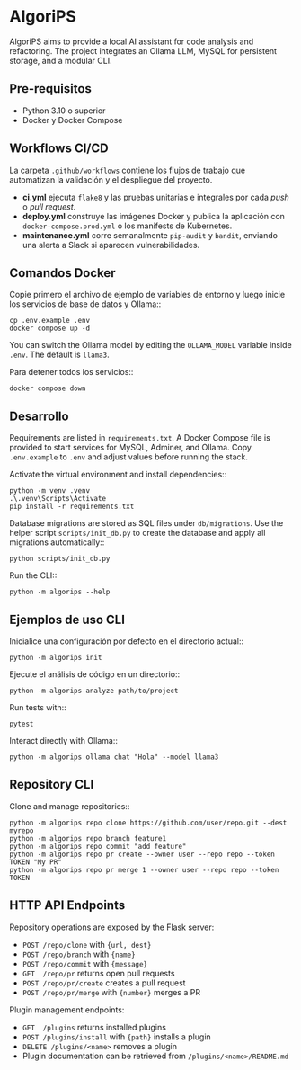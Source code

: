 # AlgoriPS

AlgoriPS aims to provide a local AI assistant for code analysis and refactoring. The
project integrates an Ollama LLM, MySQL for persistent storage, and a modular CLI.

## Pre-requisitos

* Python 3.10 o superior
* Docker y Docker Compose

## Workflows CI/CD
La carpeta `.github/workflows` contiene los flujos de trabajo que
automatizan la validación y el despliegue del proyecto.
- **ci.yml** ejecuta `flake8` y las pruebas unitarias e
  integrales por cada *push* o *pull request*.
- **deploy.yml** construye las imágenes Docker y publica la
  aplicación con `docker-compose.prod.yml` o los manifests de
  Kubernetes.
- **maintenance.yml** corre semanalmente `pip-audit` y `bandit`,
  enviando una alerta a Slack si aparecen vulnerabilidades.

## Comandos Docker

Copie primero el archivo de ejemplo de variables de entorno y luego inicie los
servicios de base de datos y Ollama::

    cp .env.example .env
    docker compose up -d

You can switch the Ollama model by editing the `OLLAMA_MODEL` variable inside
`.env`. The default is `llama3`.

Para detener todos los servicios::

    docker compose down

## Desarrollo

Requirements are listed in `requirements.txt`. A Docker Compose file is provided to
start services for MySQL, Adminer, and Ollama. Copy `.env.example` to `.env` and
adjust values before running the stack.

Activate the virtual environment and install dependencies::

    python -m venv .venv
    .\.venv\Scripts\Activate
    pip install -r requirements.txt

Database migrations are stored as SQL files under `db/migrations`. Use the
helper script `scripts/init_db.py` to create the database and apply all
migrations automatically::

    python scripts/init_db.py

Run the CLI::

    python -m algorips --help

## Ejemplos de uso CLI

Inicialice una configuración por defecto en el directorio actual::

    python -m algorips init

Ejecute el análisis de código en un directorio::

    python -m algorips analyze path/to/project

Run tests with::

    pytest

Interact directly with Ollama::

    python -m algorips ollama chat "Hola" --model llama3

## Repository CLI

Clone and manage repositories::

    python -m algorips repo clone https://github.com/user/repo.git --dest myrepo
    python -m algorips repo branch feature1
    python -m algorips repo commit "add feature"
    python -m algorips repo pr create --owner user --repo repo --token TOKEN "My PR"
    python -m algorips repo pr merge 1 --owner user --repo repo --token TOKEN

## HTTP API Endpoints

Repository operations are exposed by the Flask server:
- `POST /repo/clone` with `{url, dest}`
- `POST /repo/branch` with `{name}`
- `POST /repo/commit` with `{message}`
- `GET  /repo/pr` returns open pull requests
- `POST /repo/pr/create` creates a pull request
- `POST /repo/pr/merge` with `{number}` merges a PR

Plugin management endpoints:
- `GET  /plugins` returns installed plugins
- `POST /plugins/install` with `{path}` installs a plugin
- `DELETE /plugins/<name>` removes a plugin
- Plugin documentation can be retrieved from `/plugins/<name>/README.md`
